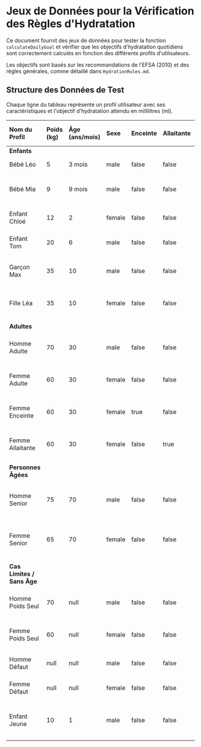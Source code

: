 # Jeux de Données pour la Vérification des Règles d'Hydratation

Ce document fournit des jeux de données pour tester la fonction `calculateDailyGoal` et vérifier que les objectifs d'hydratation quotidiens sont correctement calculés en fonction des différents profils d'utilisateurs.

Les objectifs sont basés sur les recommandations de l'EFSA (2010) et des règles générales, comme détaillé dans `HydrationRules.md`.

## Structure des Données de Test

Chaque ligne du tableau représente un profil utilisateur avec ses caractéristiques et l'objectif d'hydratation attendu en millilitres (ml).

| Nom du Profil | Poids (kg) | Âge (ans/mois) | Sexe | Enceinte | Allaitante | Taille Verre (ml) | Objectif Attendu (ml) | Notes |
| :------------ | :--------- | :------------- | :--- | :------- | :--------- | :---------------- | :-------------------- | :---- |
| **Enfants**   |            |                |      |          |            |                   |                       |       |
| Bébé Léo      | 5          | 3 mois         | male | false    | false      | 50                | 725                   | 5kg * 145ml/kg |
| Bébé Mia      | 9          | 9 mois         | male | false    | false      | 100               | 900                   | EFSA 6-12 mois: 800-1000ml |
| Enfant Chloé  | 12         | 2         | female | false    | false      | 150               | 1300                  | EFSA 2-3 ans: 1300ml |
| Enfant Tom    | 20         | 6         | male | false    | false      | 200               | 1600                  | EFSA 4-8 ans: 1600ml |
| Garçon Max    | 35         | 10        | male | false    | false      | 250               | 2100                  | EFSA 9-13 ans (garçons): 2100ml |
| Fille Léa     | 35         | 10        | female | false    | false      | 250               | 1900                  | EFSA 9-13 ans (filles): 1900ml |
|               |            |           |      |          |            |                   |                       |       |
| **Adultes**   |            |           |      |          |            |                   |                       |       |
| Homme Adulte  | 70         | 30        | male | false    | false      | 250               | 2500                  | EFSA adultes (hommes): 2500ml |
| Femme Adulte  | 60         | 30        | female | false    | false      | 250               | 2000                  | EFSA adultes (femmes): 2000ml |
| Femme Enceinte | 60 | 30        | female | true     | false      | 250               | 2300                  | EFSA femmes enceintes: +300ml |
| Femme Allaitante | 60 | 30        | female | false    | true       | 250               | 2700                  | EFSA femmes allaitantes: +700ml |
|               |            |           |      |          |            |                   |                       |       |
| **Personnes Âgées** |            |           |      |          |            |                   |                       |       |
| Homme Senior  | 75         | 70        | male | false    | false      | 200               | 2500                  | EFSA personnes âgées (hommes): 2500ml |
| Femme Senior  | 65         | 70        | female | false    | false      | 200               | 2000                  | EFSA personnes âgées (femmes): 2000ml |
|               |            |           |      |          |            |                   |                       |       |
| **Cas Limites / Sans Âge** |            |           |      |          |            |                       |       |
| Homme Poids Seul | 70         | null      | male | false    | false      | 250               | 2100                  | 70kg * 30ml/kg (fallback poids) |
| Femme Poids Seul | 60         | null      | female | false    | false      | 250               | 1800                  | 60kg * 30ml/kg (fallback poids) |
| Homme Défaut  | null       | null      | male | false    | false      | 250               | 2500                  | Default adulte homme |
| Femme Défaut  | null       | null      | female | false    | false      | 250               | 2000                  | Default adulte femme |
| Enfant Jeune  | 10         | 1         | male | false    | false      | 150               | 1300                  | Age 1-3 ans, même si poids faible |
